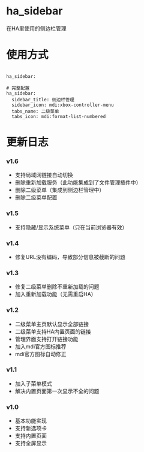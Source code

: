 # ha_sidebar
在HA里使用的侧边栏管理


# 使用方式

```

ha_sidebar:

```

```
# 完整配置
ha_sidebar:
  sidebar_title: 侧边栏管理
  sidebar_icon: mdi:xbox-controller-menu
  tabs_name: 二级菜单
  tabs_icon: mdi:format-list-numbered

```

# 更新日志

### v1.6
- 支持局域网链接自动切换
- 删除重新加载服务（此功能集成到了文件管理插件中）
- 删除二级菜单（集成到侧边栏管理中）
- 删除二级菜单配置

### v1.5
- 支持隐藏/显示系统菜单（只在当前浏览器有效）

### v1.4
- 修复URL没有编码，导致部分信息被截断的问题

### v1.3
- 修复二级菜单删除不重新加载的问题
- 加入重新加载功能（无需重启HA）

### v1.2
- 二级菜单主页默认显示全部链接
- 二级菜单支持HA内置页面的链接
- 管理界面支持打开链接功能
- 加入mdi官方图标推荐
- mdi官方图标自动修正

### v1.1
- 加入子菜单模式
- 解决内置页面第一次显示不全的问题

### v1.0
- 基本功能实现
- 支持新选项卡
- 支持内置页面
- 支持全屏显示